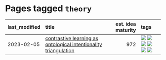 # Pages tagged `theory`

|last_modified|title|est. idea maturity|tags
|:---|:---|---:|:---|
|2023-02-05|[contrastive learning as ontological intentionality triangulation](../contrastive_learning_as_ontological_intentionality_triangulation.md)|972|[![](https://img.shields.io/badge/tag-meta-95bed6)](../tags/meta.md) [![](https://img.shields.io/badge/tag-philosophy-9c3a4a)](../tags/philosophy.md) [![](https://img.shields.io/badge/tag-semiotics-bbc42)](../tags/semiotics.md) [![](https://img.shields.io/badge/tag-synesthesia-ca4f5a)](../tags/synesthesia.md) [![](https://img.shields.io/badge/tag-theory-274569)](../tags/theory.md) [![](https://img.shields.io/badge/tag-wip-1614f8)](../tags/wip.md)|
